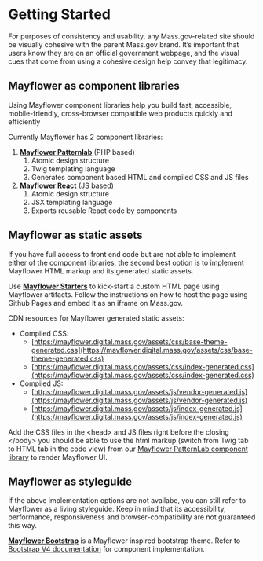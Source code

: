 # Getting Started

For purposes of consistency and usability, any Mass.gov-related site should be visually cohesive with the parent Mass.gov brand. It’s important that users know they are on an official government webpage, and the visual cues that come from using a cohesive design help convey that legitimacy.

## Mayflower as component libraries

Using Mayflower component libraries help you build fast, accessible, mobile-friendly, cross-browser compatible web products quickly and efficiently

Currently Mayflower has 2 component libraries:

1. [**Mayflower Patternlab**](mayflower-patternlab.md) \(PHP based\)
   1. Atomic design structure
   2. Twig templating language
   3. Generates component based HTML and compiled CSS and JS files
2. [**Mayflower React**](mayflower-react.md) \(JS based\)
   1. Atomic design structure
   2. JSX templating language
   3. Exports reusable React code by components

## Mayflower as static assets

If you have full access to front end code but are not able to implement either of the component libraries, the second best option is to implement Mayflower HTML markup and its generated static assets.

Use [**Mayflower Starters**](mayflower-starters.md) to kick-start a custom HTML page using Mayflower artifacts. Follow the instructions on how to host the page using Github Pages and embed it as an iframe on Mass.gov.

CDN resources for Mayflower generated static assets:

* Compiled CSS:
  * [ ](https://mayflower.digital.mass.gov/assets/css/base-theme-generated.css)[https://mayflower.digital.mass.gov/assets/css/base-theme-generated.css](https://mayflower.digital.mass.gov/assets/css/base-theme-generated.css)
  * [https://mayflower.digital.mass.gov/assets/css/index-generated.css](https://mayflower.digital.mass.gov/assets/css/index-generated.css)
* Compiled JS:
  * [https://mayflower.digital.mass.gov/assets/js/vendor-generated.js](https://mayflower.digital.mass.gov/assets/js/vendor-generated.js)
  * [https://mayflower.digital.mass.gov/assets/js/index-generated.js](https://mayflower.digital.mass.gov/assets/js/index-generated.js) 

Add the CSS files in the &lt;head&gt; and JS files right before the closing &lt;/body&gt; you should be able to use the html markup \(switch from Twig tab to HTML tab in the code view\) from our [Mayflower PatternLab component library](https://mayflower.digital.mass.gov/?view=c) to render Mayflower UI.

## Mayflower as styleguide

If the above implementation options are not availabe, you can still refer to Mayflower as a living styleguide. Keep in mind that its accessibility, performance, responsiveness and browser-compatibility are not guaranteed this way.

[**Mayflower Bootstrap**](mayflower-bootstrap.md) is a Mayflower inspired bootstrap theme. Refer to [Bootstrap V4 documentation](http://getbootstrap.com/docs/4.1/components/alerts/) for component implementation.

